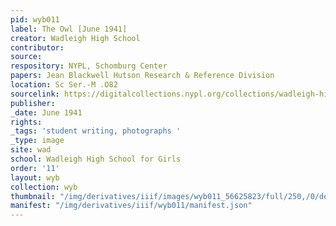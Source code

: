 ```yaml
---
pid: wyb011
label: The Owl [June 1941]
creator: Wadleigh High School
contributor:
source:
respository: NYPL, Schomburg Center
papers: Jean Blackwell Hutson Research & Reference Division
location: Sc Ser.-M .O82
sourcelink: https://digitalcollections.nypl.org/collections/wadleigh-high-school-yearbooks#/?tab=navigation
publisher:
_date: June 1941
rights:
_tags: 'student writing, photographs '
_type: image
site: wad
school: Wadleigh High School for Girls
order: '11'
layout: wyb
collection: wyb
thumbnail: "/img/derivatives/iiif/images/wyb011_56625823/full/250,/0/default.jpg"
manifest: "/img/derivatives/iiif/wyb011/manifest.json"
---
```

